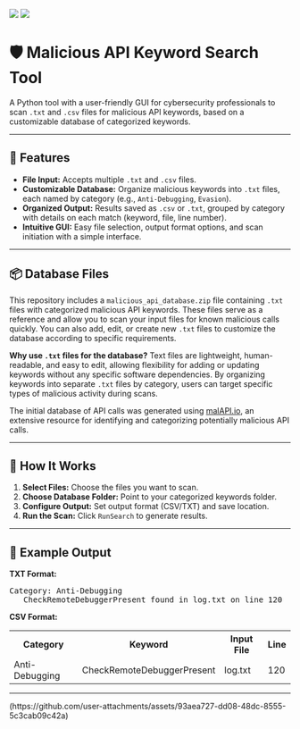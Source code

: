 ![](https://github.com/user-attachments/assets/6724e4e9-f69c-4f27-a8f7-96a385cd9386)<!DOCTYPE html>
![](https://github.com/user-attachments/assets/6dfe8b85-eb7e-49a4-b49d-3acb60e30ad8)

<html lang="en">
<head>
    <meta charset="UTF-8">
    <meta name="viewport" content="width=device-width, initial-scale=1.0">
  
</head>
<body>

<h1>🛡️ Malicious API Keyword Search Tool</h1>
<p>A Python tool with a user-friendly GUI for cybersecurity professionals to scan <code>.txt</code> and <code>.csv</code> files for malicious API keywords, based on a customizable database of categorized keywords.</p>

<hr>

<h2>🚀 Features</h2>
<ul>
    <li><strong>File Input:</strong> Accepts multiple <code>.txt</code> and <code>.csv</code> files.</li>
    <li><strong>Customizable Database:</strong> Organize malicious keywords into <code>.txt</code> files, each named by category (e.g., <code>Anti-Debugging</code>, <code>Evasion</code>).</li>
    <li><strong>Organized Output:</strong> Results saved as <code>.csv</code> or <code>.txt</code>, grouped by category with details on each match (keyword, file, line number).</li>
    <li><strong>Intuitive GUI:</strong> Easy file selection, output format options, and scan initiation with a simple interface.</li>
</ul>

<hr>

<h2>📦 Database Files</h2>
<p>This repository includes a <code>malicious_api_database.zip</code> file containing <code>.txt</code> files with categorized malicious API keywords. These files serve as a reference and allow you to scan your input files for known malicious calls quickly. You can also add, edit, or create new <code>.txt</code> files to customize the database according to specific requirements.</p>

<p><strong>Why use <code>.txt</code> files for the database?</strong> Text files are lightweight, human-readable, and easy to edit, allowing flexibility for adding or updating keywords without any specific software dependencies. By organizing keywords into separate <code>.txt</code> files by category, users can target specific types of malicious activity during scans.</p>

<p>The initial database of API calls was generated using <a href="https://malapi.io" target="_blank">malAPI.io</a>, an extensive resource for identifying and categorizing potentially malicious API calls.</p>

<hr>

<h2>📝 How It Works</h2>
<ol>
    <li><strong>Select Files:</strong> Choose the files you want to scan.</li>
    <li><strong>Choose Database Folder:</strong> Point to your categorized keywords folder.</li>
    <li><strong>Configure Output:</strong> Set output format (CSV/TXT) and save location.</li>
    <li><strong>Run the Scan:</strong> Click <code>RunSearch</code> to generate results.</li>
</ol>

<hr>

<h2>📄 Example Output</h2>
<p><strong>TXT Format:</strong></p>
<pre>
Category: Anti-Debugging
   CheckRemoteDebuggerPresent found in log.txt on line 120
</pre>

<p><strong>CSV Format:</strong></p>
<table>
    <tr>
        <th>Category</th>
        <th>Keyword</th>
        <th>Input File</th>
        <th>Line</th>
    </tr>
    <tr>
        <td>Anti-Debugging</td>
        <td>CheckRemoteDebuggerPresent</td>
        <td>log.txt</td>
        <td>120</td>
    </tr>
</table>

<hr>

</body>
</html>(https://github.com/user-attachments/assets/93aea727-dd08-48dc-8555-5c3cab09c42a)
